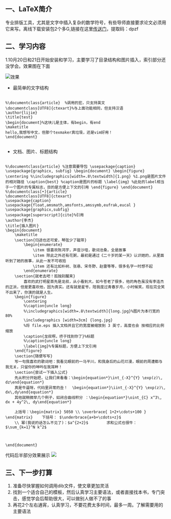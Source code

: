 
## 一、LaTeX简介

专业排版工具，尤其是文字中插入复杂的数学符号，有些导师直接要求论文必须用它来写。离线下载安装包2个多G,链接在这里[传送门](https://pan.baidu.com/s/1lCNotdcchx-97FME8AXgsQ)，提取码：dpzf

## 二、学习内容

1.10月20日和21日开始安装和学习，主要学习了目录结构和图片插入，索引部分还没学会。效果图在下面

![效果](http://p6hlch5jf.bkt.clouddn.com/pic.png) 

- 最简单的文字结构

```

%\documentclass{article}  %调用的宏，只支持英文
\documentclass[UTF8]{ctexart}%与上面功能相同，但支持汉语
\author{lijie}
\title{test}
\begin{document}%这块儿是主体，有begin，有end
\maketitle
hello,我想写中文，但那个texmaker真垃圾，还是vim好用！
\end{document}


```

- 文档、图片、标题结构

```

%\documentclass{article} %注意需要导包 \usepackage{caption} \usepackage{graphicx, subfig} \begin{document} \begin{figure} \centering %\includegraphics[width=.8\textwidth]{1.png} %1.png是图片文件的相对路径 \caption{best} %caption是图片的标题 \label{img} %此处的label相当于一个图片的专属标志，目的是方便上下文的引用 \end{figure} \end{document}
%\documentclass[•]{article}
\documentclass[UTF8]{ctexart}
\usepackage{caption}
\usepackage{float,amsmath,amsfonts,amssymb,eufrak,eucal }
\usepackage{graphicx,subfig}
\usepackage[superscript]{cite}%引用
\author{李杰}
\title{插入图片}
\begin{document}
	\maketitle
	\section{归途也还可爱，琴弦少了磁带}
		\begin{enumerate}
			\item 很喜欢陈鸿宇，声音沙哑，歌词沧桑，全是故事		
			\item 除此之外还有花粥，最初是通过《二十岁的某一天》认识她的，从里面听到了她的故事，从此一发不可收拾
			\item 还有比如朴树、张悬、宋冬野、赵雷等等，很多名字一时想不起
		\end{enumerate}
	\section{就老去吧！孤独别醒来}
		喜欢的武打明星首先是龙叔，从小看到大，如今苍老了很多，他的角色虽没有李连杰的正派，但是更喜欢他，因为真实。还有就是星爷，陪我度过青春岁月，小时候笑，现在完全笑不出来了，你演的就是人生。
	\begin{figure}
		\centering
		%\caption{uncle long}
		%\includegraphics[width=.8\textwidth]{long.jpg}%图片为本行宽的80%
		\includegraphics [width=3cm] {long.jpg}
		%将 file.eps 插入文档并且它的宽度被缩放到 3 英寸，高度也会 按相应的比例缩放
		\caption{龙叔啊，终于找到你了}%标题
		%\caption{uncle long}
		\label{img}%专属标题，方便上下文引用
	\end{figure}
	\section{随便写写}
	写一句我喜欢的歌词吧：我看见眼前的一马平川，和我身后的山花烂漫，眼前的周遭都与我无关，只留你的呻吟在我耳畔！
	\section{尝试一下插入公式}
	先从积分开始把，让我们来看看：\begin{equation*}\int_{-X}^{Y} \exp(z)\, dz\end{equation*}
	真是牛逼呀，代码里异常的丑！	\begin{equation*}\iint_{-X}^{Y} \exp(z)\, dx\,dy\end{equation*}
	其他就稍微举几个例子，如闭合曲线积分 ：\begin{equation*}\oint_{C} x^3\, dx + 4y^2\, dy\end{equation*}
	
	上括号：\begin{matrix} 5050 \\ \overbrace{ 1+2+\cdots+100 } \end{matrix}    下括号： $\underbrace{a+b+\cdots+z}$
	\\ 幂(我说的话怎么不见了)：$a^{2+2}$        求和公式也很牛：$\sum_{k=1}^N k^2$
	
	

\end{document}
```
代码后半部分效果展示
![](http://p6hlch5jf.bkt.clouddn.com/biaoti.png)

## 三、下一步打算

1. 准备尽快掌握如何调用dib文件，使文章更加灵活
2. 找到一个适合自己的模板，然后认真学习主要语法，或者直接找本书，专门突击，感觉学会后帮助很大，可以做别人做不了的事
3. 再花2个左右通宵，认真学习，不要花费太多时间，最多一周。了解需要用的主要语法

